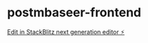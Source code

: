 # postmbaseer-frontend

[Edit in StackBlitz next generation editor ⚡️](https://stackblitz.com/~/github.com/ryanG644/postmbaseer-frontend)